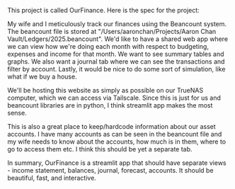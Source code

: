 This project is called OurFinance. Here is the spec for the project:

My wife and I meticulously track our finances using the Beancount system. The beancount file is stored at "/Users/aaronchan/Projects/Aaron Chan Vault/Ledgers/2025.beancount". We'd like to have a shared web app where we can view how we're doing each month with respect to budgeting, expenses and income for that month. We want to see summary tables and graphs. We also want a journal tab where we can see the transactions and filter by account. Lastly, it would be nice to do some sort of simulation, like what if we buy a house.

We'll be hosting this website as simply as possible on our TrueNAS computer, which we can access via Tailscale. Since this is just for us and beancount libraries are in python, I think streamlit app makes the most sense.

This is also a great place to keep/hardcode information about our asset accounts. I have many accounts as can be seen in the beancount file and my wife needs to know about the accounts, how much is in them, where to go to access them etc. I think this should be yet a separate tab.

In summary, OurFinance is a streamlit app that should have separate views - income statement, balances, journal, forecast, accounts. It should be beautiful, fast, and interactive.